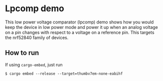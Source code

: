 # Lpcomp demo

This low power voltage comparator (lpcomp) demo shows how you would keep the device in low power mode and power it up when an analog voltage on a pin changes with respect to a voltage on a reference pin. This targets the nrf52840 family of devices.

## How to run 

If using `cargo-embed`, just run

```console
$ cargo embed --release --target=thumbv7em-none-eabihf
```